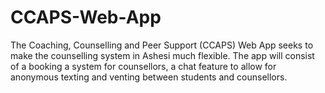 # CCAPS-Web-App
The Coaching, Counselling and Peer Support (CCAPS) Web App seeks to make the counselling system in Ashesi much flexible. The app will consist of a booking a system for counsellors, a chat feature to allow for anonymous texting and venting between students and counsellors.
